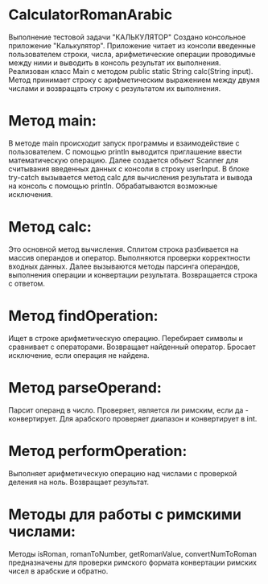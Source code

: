 # CalculatorRomanArabic
Выполнение тестовой задачи "КАЛЬКУЛЯТОР"
Создано консольное приложение "Калькулятор". Приложение читает из консоли введенные пользователем
строки, числа, арифметические операции проводимые между ними и выводить в консоль результат их выполнения.
Реализован класс Main с методом public static String calc(String input). Метод принимает строку
с арифметическим выражением между двумя числами и возвращать строку с результатом их выполнения.

# Метод main:
В методе main происходит запуск программы и взаимодействие с пользователем. С помощью println выводится
приглашение ввести математическую операцию. Далее создается объект Scanner для считывания введенных данных
с консоли в строку userInput. В блоке try-catch вызывается метод calc для вычисления результата и вывода 
на консоль с помощью println. Обрабатываются возможные исключения.

# Метод calc:
Это основной метод вычисления. Сплитом строка разбивается на массив операндов и оператор. Выполняются
проверки корректности входных данных. Далее вызываются методы парсинга операндов, выполнения операции и
конвертации результата. Возвращается строка с ответом.

# Метод findOperation:
Ищет в строке арифметическую операцию. Перебирает символы и сравнивает с операторами. Возвращает найденный
оператор. Бросает исключение, если операция не найдена.

# Метод parseOperand:
Парсит операнд в число. Проверяет, является ли римским, если да - конвертирует. Для арабского проверяет
диапазон и конвертирует в int.

# Метод performOperation:
Выполняет арифметическую операцию над числами с проверкой деления на ноль. Возвращает результат.

# Методы для работы с римскими числами:

Методы isRoman, romanToNumber, getRomanValue, convertNumToRoman предназначены для проверки римского формата
конвертации римских чисел в арабские и обратно.




